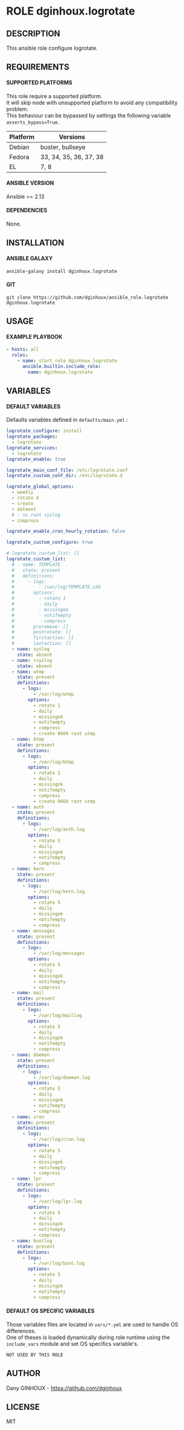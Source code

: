 # ROLE dginhoux.logrotate



## DESCRIPTION

This ansible role configure logrotate.


## REQUIREMENTS

#### SUPPORTED PLATFORMS

This role require a supported platform.<br />
It will skip node with unsupported platform to avoid any compatibility problem.<br />
This behaviour can be bypassed by settings the following variable `asserts_bypass=True`.

| Platform | Versions |
|----------|----------|
| Debian | buster, bullseye |
| Fedora | 33, 34, 35, 36, 37, 38 |
| EL | 7, 8 |

#### ANSIBLE VERSION

Ansible >= 2.13

#### DEPENDENCIES

None.



## INSTALLATION

#### ANSIBLE GALAXY

```shell
ansible-galaxy install dginhoux.logrotate
```
#### GIT

```shell
git clone https://github.com/dginhoux/ansible_role.logrotate dginhoux.logrotate
```


## USAGE

#### EXAMPLE PLAYBOOK

```yaml
- hosts: all
  roles:
    - name: start role dginhoux.logrotate
      ansible.builtin.include_role:
        name: dginhoux.logrotate
```


## VARIABLES

#### DEFAULT VARIABLES

Defaults variables defined in `defaults/main.yml` : 

```yaml
logrotate_configure: install
logrotate_packages:
  - logrotate
logrotate_services:
  - logrotate
logrotate_enable: true

logrotate_main_conf_file: /etc/logrotate.conf
logrotate_custom_conf_dir: /etc/logrotate.d

logrotate_global_options:
  - weekly
  - rotate 4
  - create
  - dateext
  # - su root syslog
  - compress

logrotate_enable_cron_hourly_rotation: false

logrotate_custom_configure: true

# logrotate_custom_list: []
logrotate_custom_list:
  # - name: TEMPLATE
  #   state: present
  #   definitions:
  #     - logs:
  #         - /var/log/TEMPLATE.LOG
  #       options:
  #         - rotate 1
  #         - daily
  #         - missingok
  #         - notifempty
  #         - compress
  #       preremove: []
  #       postrotate: []
  #       firstaction: []
  #       lastaction: []
  - name: syslog
    state: absent
  - name: rsyslog
    state: absent
  - name: wtmp
    state: present
    definitions:
      - logs:
          - /var/log/wtmp
        options:
          - rotate 1
          - daily
          - missingok
          - notifempty
          - compress
          - create 0660 root utmp
  - name: btmp
    state: present
    definitions:
      - logs:
          - /var/log/btmp
        options:
          - rotate 1
          - daily
          - missingok
          - notifempty
          - compress
          - create 0660 root utmp
  - name: auth
    state: present
    definitions:
      - logs:
          - /var/log/auth.log
        options:
          - rotate 5
          - daily
          - missingok
          - notifempty
          - compress
  - name: kern
    state: present
    definitions:
      - logs:
          - /var/log/kern.log
        options:
          - rotate 5
          - daily
          - missingok
          - notifempty
          - compress
  - name: messages
    state: present
    definitions:
      - logs:
          - /var/log/messages
        options:
          - rotate 5
          - daily
          - missingok
          - notifempty
          - compress
  - name: mail
    state: present
    definitions:
      - logs:
          - /var/log/maillog
        options:
          - rotate 5
          - daily
          - missingok
          - notifempty
          - compress
  - name: daemon
    state: present
    definitions:
      - logs:
          - /var/log/daemon.log
        options:
          - rotate 5
          - daily
          - missingok
          - notifempty
          - compress
  - name: cron
    state: present
    definitions:
      - logs:
          - /var/log/cron.log
        options:
          - rotate 5
          - daily
          - missingok
          - notifempty
          - compress
  - name: lpr
    state: present
    definitions:
      - logs:
          - /var/log/lpr.log
        options:
          - rotate 5
          - daily
          - missingok
          - notifempty
          - compress
  - name: bootlog
    state: present
    definitions:
      - logs:
          - /var/log/boot.log
        options:
          - rotate 5
          - daily
          - missingok
          - notifempty
          - compress
```

#### DEFAULT OS SPECIFIC VARIABLES

Those variables files are located in `vars/*.yml` are used to handle OS differences.<br />
One of theses is loaded dynamically during role runtime using the `include_vars` module and set OS specifics variable's.

`NOT USED BY THIS ROLE`


## AUTHOR

Dany GINHOUX - https://github.com/dginhoux



## LICENSE

MIT
